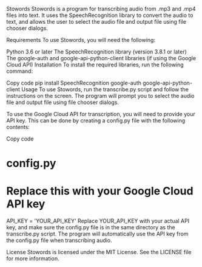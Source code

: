 Stowords
Stowords is a program for transcribing audio from .mp3 and .mp4 files into text. It uses the SpeechRecognition library to convert the audio to text, and allows the user to select the audio file and output file using file chooser dialogs.

Requirements
To use Stowords, you will need the following:

Python 3.6 or later
The SpeechRecognition library (version 3.8.1 or later)
The google-auth and google-api-python-client libraries (if using the Google Cloud API)
Installation
To install the required libraries, run the following command:

Copy code
pip install SpeechRecognition google-auth google-api-python-client
Usage
To use Stowords, run the transcribe.py script and follow the instructions on the screen. The program will prompt you to select the audio file and output file using file chooser dialogs.

To use the Google Cloud API for transcription, you will need to provide your API key. This can be done by creating a config.py file with the following contents:

Copy code
# config.py

# Replace this with your Google Cloud API key
API_KEY = 'YOUR_API_KEY'
Replace YOUR_API_KEY with your actual API key, and make sure the config.py file is in the same directory as the transcribe.py script. The program will automatically use the API key from the config.py file when transcribing audio.

License
Stowords is licensed under the MIT License. See the LICENSE file for more information.
